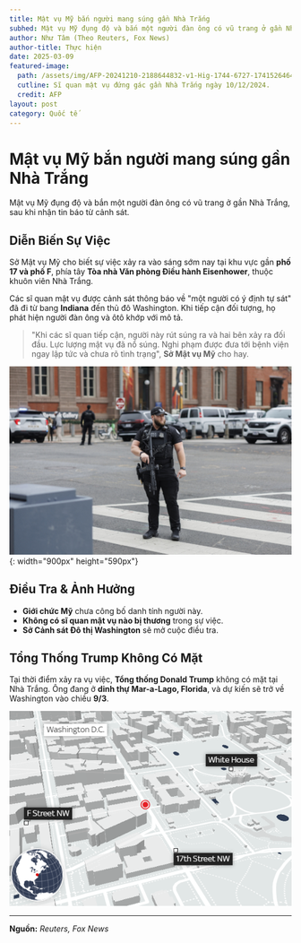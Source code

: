 ```yaml
---
title: Mật vụ Mỹ bắn người mang súng gần Nhà Trắng
subhed: Mật vụ Mỹ đụng độ và bắn một người đàn ông có vũ trang ở gần Nhà Trắng, sau khi nhận tin báo từ cảnh sát.
author: Như Tâm (Theo Reuters, Fox News)
author-title: Thực hiện
date: 2025-03-09
featured-image: 
  path: /assets/img/AFP-20241210-2188644832-v1-Hig-1744-6727-1741526464.jpg
  cutline: Sĩ quan mật vụ đứng gác gần Nhà Trắng ngày 10/12/2024.
  credit: AFP
layout: post
category: Quốc tế
---
```


# Mật vụ Mỹ bắn người mang súng gần Nhà Trắng

Mật vụ Mỹ đụng độ và bắn một người đàn ông có vũ trang ở gần Nhà Trắng, sau khi nhận tin báo từ cảnh sát.

## Diễn Biến Sự Việc  

Sở Mật vụ Mỹ cho biết sự việc xảy ra vào sáng sớm nay tại khu vực gần **phố 17 và phố F**, phía tây **Tòa nhà Văn phòng Điều hành Eisenhower**, thuộc khuôn viên Nhà Trắng.  

Các sĩ quan mật vụ được cảnh sát thông báo về "một người có ý định tự sát" đã đi từ bang **Indiana** đến thủ đô Washington. Khi tiếp cận đối tượng, họ phát hiện người đàn ông và ôtô khớp với mô tả.  

> "Khi các sĩ quan tiếp cận, người này rút súng ra và hai bên xảy ra đối đầu. Lực lượng mật vụ đã nổ súng. Nghi phạm được đưa tới bệnh viện ngay lập tức và chưa rõ tình trạng", **Sở Mật vụ Mỹ** cho hay.  

![*Sĩ quan mật vụ đứng gác gần Nhà Trắng ngày 10/12/2024. Ảnh: AFP*](./assets/img/AFP-20241210-2188644832-v1-Hig-1744-6727-1741526464.jpg){: width="900px" height="590px"}

## Điều Tra & Ảnh Hưởng  

- **Giới chức Mỹ** chưa công bố danh tính người này.  
- **Không có sĩ quan mật vụ nào bị thương** trong sự việc.  
- **Sở Cảnh sát Đô thị Washington** sẽ mở cuộc điều tra.  

## Tổng Thống Trump Không Có Mặt  

Tại thời điểm xảy ra vụ việc, **Tổng thống Donald Trump** không có mặt tại Nhà Trắng. Ông đang ở **dinh thự Mar-a-Lago, Florida**, và dự kiến sẽ trở về Washington vào chiều **9/3**.  

![*Vị trí mật vụ Mỹ đụng độ người đàn ông có vũ trang. Đồ họa: Sky News*](/assets/img/Capture-PNG-1741525537-9117-1741526464.png)  

---

**Nguồn:** *Reuters, Fox News*
